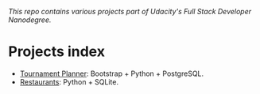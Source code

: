 _This repo contains various projects part of Udacity's Full Stack Developer Nanodegree._

# Projects index

* [Tournament Planner](https://github.com/OscarDoc/fullstack-nanodegree-vm/tree/master/vagrant/tournament): Bootstrap + Python + PostgreSQL.
* [Restaurants](https://github.com/OscarDoc/fullstack-nanodegree-vm/tree/master/vagrant/restaurants): Python + SQLite.
